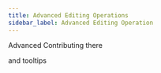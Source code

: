 ```yaml
---
title: Advanced Editing Operations
sidebar_label: Advanced Editing Operation
---
```


Advanced Contributing there

and tooltips
